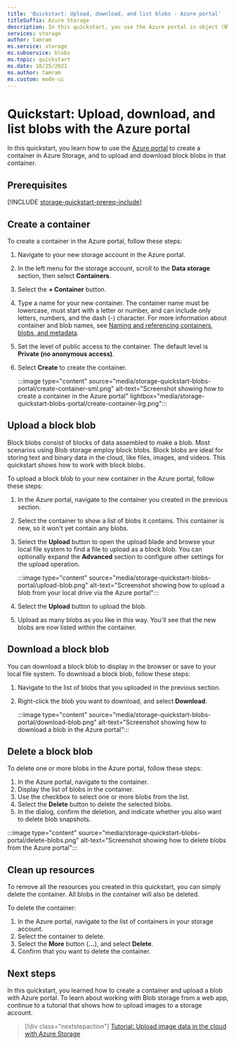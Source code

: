 ```yaml
---
title: 'Quickstart: Upload, download, and list blobs - Azure portal'
titleSuffix: Azure Storage
description: In this quickstart, you use the Azure portal in object (Blob) storage. Then you use the Azure portal to upload a blob to Azure Storage, download a blob, and list the blobs in a container.
services: storage
author: tamram
ms.service: storage
ms.subservice: blobs
ms.topic: quickstart
ms.date: 10/25/2021
ms.author: tamram
ms.custom: mode-ui
---
```


# Quickstart: Upload, download, and list blobs with the Azure portal

In this quickstart, you learn how to use the [Azure portal](https://portal.azure.com/) to create a container in Azure Storage, and to upload and download block blobs in that container.

## Prerequisites

[!INCLUDE [storage-quickstart-prereq-include](../../../includes/storage-quickstart-prereq-include.md)]

## Create a container

To create a container in the Azure portal, follow these steps:

1. Navigate to your new storage account in the Azure portal.
1. In the left menu for the storage account, scroll to the **Data storage** section, then select **Containers**.
1. Select the **+ Container** button.
1. Type a name for your new container. The container name must be lowercase, must start with a letter or number, and can include only letters, numbers, and the dash (-) character. For more information about container and blob names, see [Naming and referencing containers, blobs, and metadata](/rest/api/storageservices/naming-and-referencing-containers--blobs--and-metadata).
1. Set the level of public access to the container. The default level is **Private (no anonymous access)**.
1. Select **Create** to create the container.

    :::image type="content" source="media/storage-quickstart-blobs-portal/create-container-sml.png" alt-text="Screenshot showing how to create a container in the Azure portal" lightbox="media/storage-quickstart-blobs-portal/create-container-lrg.png":::

## Upload a block blob

Block blobs consist of blocks of data assembled to make a blob. Most scenarios using Blob storage employ block blobs. Block blobs are ideal for storing text and binary data in the cloud, like files, images, and videos. This quickstart shows how to work with block blobs.

To upload a block blob to your new container in the Azure portal, follow these steps:

1. In the Azure portal, navigate to the container you created in the previous section.
1. Select the container to show a list of blobs it contains. This container is new, so it won't yet contain any blobs.
1. Select the **Upload** button to open the upload blade and browse your local file system to find a file to upload as a block blob. You can optionally expand the **Advanced** section to configure other settings for the upload operation.

    :::image type="content" source="media/storage-quickstart-blobs-portal/upload-blob.png" alt-text="Screenshot showing how to upload a blob from your local drive via the Azure portal":::

1. Select the **Upload** button to upload the blob.
1. Upload as many blobs as you like in this way. You'll see that the new blobs are now listed within the container.

## Download a block blob

You can download a block blob to display in the browser or save to your local file system. To download a block blob, follow these steps:

1. Navigate to the list of blobs that you uploaded in the previous section.
1. Right-click the blob you want to download, and select **Download**.

    :::image type="content" source="media/storage-quickstart-blobs-portal/download-blob.png" alt-text="Screenshot showing how to download a blob in the Azure portal":::

## Delete a block blob

To delete one or more blobs in the Azure portal, follow these steps:

1. In the Azure portal, navigate to the container.
1. Display the list of blobs in the container.
1. Use the checkbox to select one or more blobs from the list.
1. Select the **Delete** button to delete the selected blobs.
1. In the dialog, confirm the deletion, and indicate whether you also want to delete blob snapshots.

:::image type="content" source="media/storage-quickstart-blobs-portal/delete-blobs.png" alt-text="Screenshot showing how to delete blobs from the Azure portal":::

## Clean up resources

To remove all the resources you created in this quickstart, you can simply delete the container. All blobs in the container will also be deleted.

To delete the container:

1. In the Azure portal, navigate to the list of containers in your storage account.
1. Select the container to delete.
1. Select the **More** button (**...**), and select **Delete**.
1. Confirm that you want to delete the container.

## Next steps

In this quickstart, you learned how to create a container and upload a blob with Azure portal. To learn about working with Blob storage from a web app, continue to a tutorial that shows how to upload images to a storage account.

> [!div class="nextstepaction"]
> [Tutorial: Upload image data in the cloud with Azure Storage](storage-upload-process-images.md)
